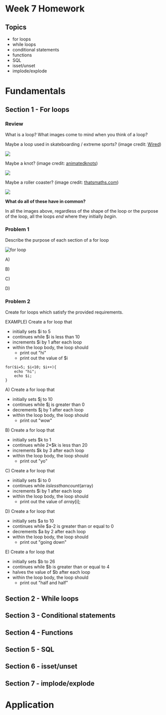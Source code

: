Week 7 Homework
===============

Topics
------

* for loops
* while loops
* conditional statements
* functions
* SQL
* isset/unset
* implode/explode

Fundamentals
============

Section 1 - For loops
---------------------

### Review

What is a loop? What images come to mind when you think of a loop?

Maybe a loop used in skateboarding / extreme sports? (image credit: [Wired](http://www.wired.com/2014/02/slowest-running-speed-loop-loop/))

![](http://i.imgur.com/q34jclS.jpg) 

Maybe a knot? (image credit: [animatedknots](http://www.animatedknots.com/perfection/))

![](http://i.imgur.com/Mn0QmVQ.jpg) 

Maybe a roller coaster? (image credit: [thatsmaths.com](http://thatsmaths.com/2014/04/10/rollercoaster-loops/))

![](http://i.imgur.com/F1FdGsm.png)

**What do all of these have in common?**  

In all the images above, regardless of the shape of the loop or the purpose of
the loop, all the loops *end* where they initially *begin*.





### Problem 1

Describe the purpose of each section of a for loop

![for loop](http://i.imgur.com/LLf3eH5.png)

A)


B)


C)


D)

### Problem 2

Create for loops which satisfy the provided requirements.

EXAMPLE) Create a for loop that

* initially sets $i to 5
* continues while $i is less than 10
* increments $i by 1 after each loop
* within the loop body, the loop should
    + print out "hi"
    + print out the value of $i


```
for($i=5; $i<10; $i++){
    echo "hi";
    echo $i;
}
```

A) Create a for loop that

* initially sets $j to 10
* continues while $j is greater than 0
* decrements $j by 1 after each loop
* within the loop body, the loop should
    + print out "wow"



B) Create a for loop that

* initially sets $k to 1
* continues while 2*$k is less than 20
* increments $k by 3 after each loop
* within the loop body, the loop should
    + print out "yo"



C) Create a for loop that

* initially sets $i to 0
* continues while $i is less than count($array)
* increments $i by 1 after each loop
* within the loop body, the loop should
    + print out the value of $array[$i];



D) Create a for loop that

* initially sets $a to 10
* continues while $a-2 is greater than or equal to 0
* decrements $a by 2 after each loop
* within the loop body, the loop should
    + print out "going down"


E) Create a for loop that

* initially sets $b to 26
* continues while $b is greater than or equal to 4
* halves the value of $b after each loop
* within the loop body, the loop should
    + print out "half and half"

Section 2 - While loops
---------------------

Section 3 - Conditional statements
---------------------

Section 4 - Functions
---------------------

Section 5 - SQL
---------------------

Section 6 - isset/unset
---------------------

Section 7 - implode/explode
---------------------

Application
===========

